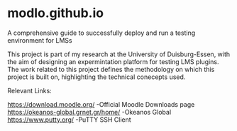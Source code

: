 # modlo.github.io
A comprehensive guide to successfully deploy and run a testing environment for LMSs


This project is part of my research at the University of Duisburg-Essen, with the aim of designing an expermintation platform for testing LMS plugins.
The work related to this project defines the methodology on which this project is built on, highlighting the technical conecepts used.

Relevant Links:

https://download.moodle.org/  -Official Moodle Downloads page
https://okeanos-global.grnet.gr/home/  -Okeanos Global
https://www.putty.org/ -PuTTY SSH Client
